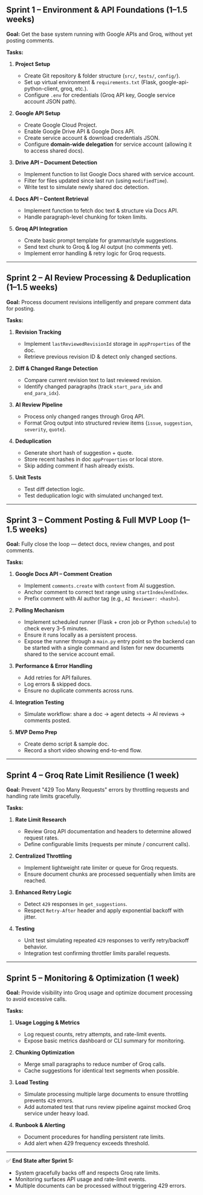 ## **Sprint 1 – Environment & API Foundations** (1–1.5 weeks)

**Goal:** Get the base system running with Google APIs and Groq, without yet posting comments.

**Tasks:**

1. **Project Setup**

   * Create Git repository & folder structure (`src/`, `tests/`, `config/`).
   * Set up virtual environment & `requirements.txt` (Flask, google-api-python-client, groq, etc.).
   * Configure `.env` for credentials (Groq API key, Google service account JSON path).
2. **Google API Setup**

   * Create Google Cloud Project.
   * Enable Google Drive API & Google Docs API.
   * Create service account & download credentials JSON.
   * Configure **domain-wide delegation** for service account (allowing it to access shared docs).
3. **Drive API – Document Detection**

   * Implement function to list Google Docs shared with service account.
   * Filter for files updated since last run (using `modifiedTime`).
   * Write test to simulate newly shared doc detection.
4. **Docs API – Content Retrieval**

   * Implement function to fetch doc text & structure via Docs API.
   * Handle paragraph-level chunking for token limits.
5. **Groq API Integration**

   * Create basic prompt template for grammar/style suggestions.
   * Send text chunk to Groq & log AI output (no comments yet).
   * Implement error handling & retry logic for Groq requests.

---

## **Sprint 2 – AI Review Processing & Deduplication** (1–1.5 weeks)

**Goal:** Process document revisions intelligently and prepare comment data for posting.

**Tasks:**

1. **Revision Tracking**

   * Implement `lastReviewedRevisionId` storage in `appProperties` of the doc.
   * Retrieve previous revision ID & detect only changed sections.
2. **Diff & Changed Range Detection**

   * Compare current revision text to last reviewed revision.
   * Identify changed paragraphs (track `start_para_idx` and `end_para_idx`).
3. **AI Review Pipeline**

   * Process only changed ranges through Groq API.
   * Format Groq output into structured review items (`issue`, `suggestion`, `severity`, `quote`).
4. **Deduplication**

   * Generate short hash of suggestion + quote.
   * Store recent hashes in doc `appProperties` or local store.
   * Skip adding comment if hash already exists.
5. **Unit Tests**

   * Test diff detection logic.
   * Test deduplication logic with simulated unchanged text.

---

## **Sprint 3 – Comment Posting & Full MVP Loop** (1–1.5 weeks)

**Goal:** Fully close the loop — detect docs, review changes, and post comments.

**Tasks:**

1. **Google Docs API – Comment Creation**

   * Implement `comments.create` with `content` from AI suggestion.
   * Anchor comment to correct text range using `startIndex`/`endIndex`.
   * Prefix comment with AI author tag (e.g., `AI Reviewer: <hash>`).
2. **Polling Mechanism**

   * Implement scheduled runner (Flask + cron job or Python `schedule`) to check every 3–5 minutes.
   * Ensure it runs locally as a persistent process.
   * Expose the runner through a `main.py` entry point so the backend can be started with a single command and listen for new documents shared to the service account email.
3. **Performance & Error Handling**

   * Add retries for API failures.
   * Log errors & skipped docs.
   * Ensure no duplicate comments across runs.
4. **Integration Testing**

   * Simulate workflow: share a doc → agent detects → AI reviews → comments posted.
5. **MVP Demo Prep**

   * Create demo script & sample doc.
   * Record a short video showing end-to-end flow.

---

## **Sprint 4 – Groq Rate Limit Resilience** (1 week)

**Goal:** Prevent "429 Too Many Requests" errors by throttling requests and handling rate limits gracefully.

**Tasks:**

1. **Rate Limit Research**

   * Review Groq API documentation and headers to determine allowed request rates.
   * Define configurable limits (requests per minute / concurrent calls).
2. **Centralized Throttling**

   * Implement lightweight rate limiter or queue for Groq requests.
   * Ensure document chunks are processed sequentially when limits are reached.
3. **Enhanced Retry Logic**

   * Detect `429` responses in `get_suggestions`.
   * Respect `Retry-After` header and apply exponential backoff with jitter.
4. **Testing**

   * Unit test simulating repeated `429` responses to verify retry/backoff behavior.
   * Integration test confirming throttler limits parallel requests.

---

## **Sprint 5 – Monitoring & Optimization** (1 week)

**Goal:** Provide visibility into Groq usage and optimize document processing to avoid excessive calls.

**Tasks:**

1. **Usage Logging & Metrics**

   * Log request counts, retry attempts, and rate-limit events.
   * Expose basic metrics dashboard or CLI summary for monitoring.
2. **Chunking Optimization**

   * Merge small paragraphs to reduce number of Groq calls.
   * Cache suggestions for identical text segments when possible.
3. **Load Testing**

   * Simulate processing multiple large documents to ensure throttling prevents `429` errors.
   * Add automated test that runs review pipeline against mocked Groq service under heavy load.
4. **Runbook & Alerting**

   * Document procedures for handling persistent rate limits.
   * Add alert when 429 frequency exceeds threshold.

---

✅ **End State after Sprint 5:**

* System gracefully backs off and respects Groq rate limits.
* Monitoring surfaces API usage and rate-limit events.
* Multiple documents can be processed without triggering 429 errors.
